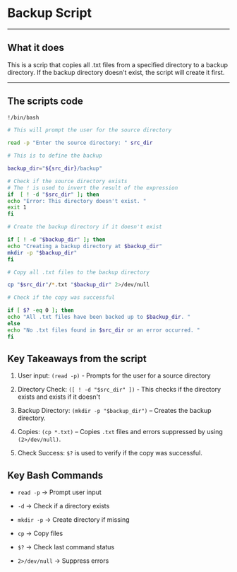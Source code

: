 # Backup Script

---

## What it does

This is a scrip that copies all .txt files from a specified directory to a backup directory. If the backup directory doesn't exist, the script will create it first.

---

## The scripts code

```bash
!/bin/bash

# This will prompt the user for the source directory

read -p "Enter the source directory: " src_dir

# This is to define the backup

backup_dir="${src_dir}/backup"

# Check if the source directory exists
# The ! is used to invert the result of the expression
if  [ ! -d "$src_dir" ]; then
echo "Error: This directory doesn't exist. "
exit 1
fi

# Create the backup directory if it doesn't exist

if [ ! -d "$backup_dir" ]; then
echo "Creating a backup directory at $backup_dir"
mkdir -p "$backup_dir"
fi

# Copy all .txt files to the backup directory

cp "$src_dir"/*.txt "$backup_dir" 2>/dev/null

# Check if the copy was successful

if [ $? -eq 0 ]; then
echo "All .txt files have been backed up to $backup_dir. "
else
echo "No .txt files found in $src_dir or an error occurred. "
fi
```

## Key Takeaways from the script

1. User input:  `(read -p)` - Prompts for the user for a source directory

2. Directory Check: `([ ! -d "$src_dir" ])` - This checks if the directory exists and exists if it doesn't

3. Backup Directory: `(mkdir -p "$backup_dir")` – Creates the backup directory.

4. Copies: `(cp *.txt)` – Copies `.txt` files and errors suppressed by using `(2>/dev/null)`.

5. Check Success: `$?` is used to verify if the copy was successful.

## Key Bash Commands

* `read -p` → Prompt user input

* `-d` → Check if a directory exists

* `mkdir -p` → Create directory if missing

* `cp` → Copy files

* `$?` → Check last command status

* `2>/dev/null` → Suppress errors
